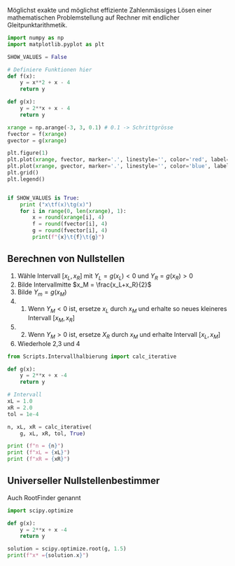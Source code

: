 Möglichst exakte und möglichst effiziente Zahlenmässiges Lösen einer mathematischen Problemstellung auf Rechner mit endlicher Gleitpunktarithmetik.


```python
import numpy as np
import matplotlib.pyplot as plt

SHOW_VALUES = False

# Definiere Funktionen hier
def f(x):
    y = x**2 + x - 4
    return y

def g(x):
    y = 2**x + x - 4
    return y

xrange = np.arange(-3, 3, 0.1) # 0.1 -> Schrittgrösse
fvector = f(xrange)
gvector = g(xrange)

plt.figure(1)
plt.plot(xrange, fvector, marker='.', linestyle='', color='red', label='f(x)')
plt.plot(xrange, gvector, marker='.', linestyle='', color='blue', label='g(x)')
plt.grid()
plt.legend()


if SHOW_VALUES is True:
    print ("x\tf(x)\tg(x)")
    for i in range(0, len(xrange), 1):
        x = round(xrange[i], 4)
        f = round(fvector[i], 4)
        g = round(fvector[i], 4)
        print(f"{x}\t{f}\t{g}")
```

## Berechnen von Nullstellen
1. Wähle Intervall $[x_L,x_R ]$ mit $Y_L = g(x_L) < 0$ und $Y_R = g(x_R) > 0$
2. Bilde Intervallmitte $x_M = \frac{x_L+x_R}{2}$
3. Bilde $Y_m = g(x_M)$
4. 1. Wenn $Y_M < 0$ ist, ersetze $x_L$ durch $x_M$ und erhalte so neues kleineres Intervall $[x_M, x_R]$
4. 2. Wenn $Y_M > 0$ ist, ersetze $X_R$ durch $x_M$ und erhalte Intervall $[x_L, x_M]$
5. Wiederhole 2,3 und 4

```python
from Scripts.Intervallhalbierung import calc_iterative

def g(x):
    y = 2**x + x -4
    return y

# Intervall
xL = 1.0
xR = 2.0
tol = 1e-4

n, xL, xR = calc_iterative(
    g, xL, xR, tol, True)

print (f"n = {n}")
print (f"xL = {xL}")
print (f"xR = {xR}")
```

## Universeller Nullstellenbestimmer
Auch RootFinder genannt

```python
import scipy.optimize

def g(x):
    y = 2**x + x -4
    return y

solution = scipy.optimize.root(g, 1.5)
print(f"x* ={solution.x}")
```

